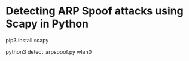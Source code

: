 # Detecting ARP Spoof attacks using Scapy in Python
pip3 install scapy

python3 detect_arpspoof.py wlan0
